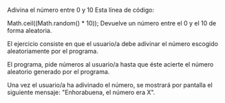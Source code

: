 Adivina el número entre 0 y 10
Esta línea de código:

Math.ceil((Math.random() * 10));
Devuelve un número entre el 0 y el 10 de forma aleatoria.

El ejercicio consiste en que el usuario/a debe adivinar el número escogido aleatoriamente por el programa.

El programa, pide números al usuario/a hasta que éste acierte el número aleatorio generado por el programa.

Una vez el usuario/a ha adivinado el número, se mostrará por pantalla el siguiente mensaje: "Enhorabuena, el número era X".